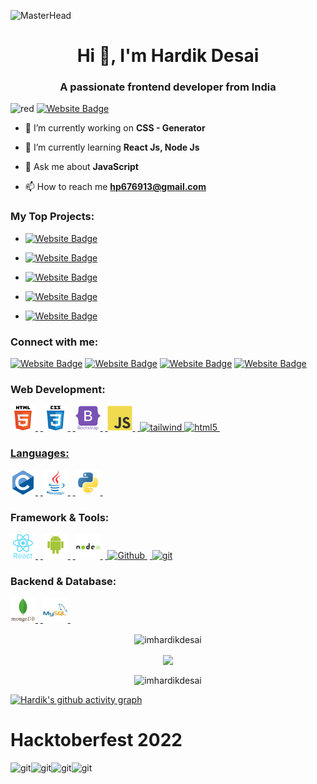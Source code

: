 ![MasterHead](https://theacemakers.com/wp-content/uploads/2020/05/coustom-web.gif)
<h1 align="center">Hi 👋, I'm Hardik Desai</h1>
<h3 align="center">A passionate frontend developer from India</h3>



![red](https://komarev.com/ghpvc/?username=imhardikdesai&color=red) [![Website Badge](https://img.shields.io/badge/Website-Hardik-red?style=flat&logo=Google-chrome&logoColor=white)](https://imhardikdesai.netlify.app/)

<!-- Trophy Code  -->
<!-- <p align="left"> 
<a href="https://github.com/ryo-ma/github-profile-trophy">
<img src="https://github-profile-trophy.vercel.app/?username=imhardikdesai" alt="imhardikdesai" />
</a>
</p> -->

- 🔭 I’m currently working on **CSS - Generator**

- 🌱 I’m currently learning **React Js, Node Js**

- 💬 Ask me about **JavaScript**

- 📫 How to reach me **hp676913@gmail.com**


### My Top Projects:

- [![Website Badge](https://img.shields.io/badge/☁️-Weather_Finder-orange?style=flat&logo=&logoColor=green)](https://github.com/imhardikdesai/Weather-App-React)

- [![Website Badge](https://img.shields.io/badge/🏠-Hostel_Website-blueviolet?style=flat&logo=&logoColor=green)](https://github.com/imhardikdesai/patel-boarding-web-react)

- [![Website Badge](https://img.shields.io/badge/👟-Kiks_Square_Store-ff69b4?style=flat&logo=&logoColor=green)](https://github.com/imhardikdesai/Kiks-Square-Store)

- [![Website Badge](https://img.shields.io/badge/📰-News_Website-yellow?style=flat&logo=&logoColor=green)](https://github.com/imhardikdesai/news-website)

- [![Website Badge](https://img.shields.io/badge/🧑‍💻-Live_Coding_Contest-blue?style=flat&logo=&logoColor=green)](https://github.com/imhardikdesai/live-coding-contest)



<h3 align="left">Connect with me:</h3>
<div>

[![Website Badge](https://img.shields.io/badge/Hardik_Desai-white?style=flat&logo=LinkedIn&logoColor=blue)](https://linkedin.com/in/desai-hardik-6b239b213) [![Website Badge](https://img.shields.io/badge/imhardikdesai-white?style=flat&logo=Instagram&logoColor=red)](https://instagram.com/imhardikdesai) [![Website Badge](https://img.shields.io/badge/imhardikdesai-white?style=flat&logo=Snapchat&logoColor=yellow)](https://snapchat.com/add/imhardikdesai) [![Website Badge](https://img.shields.io/badge/imhardikdesai-white?style=flat&logo=Twitter&logoColor=blue)](https://twitter.com/imhardikdesai)

</div>

<h3 align="left">Web Development:</h3>

<a href="https://www.w3.org/html/" target="_blank" rel="noreferrer"> <img src="https://raw.githubusercontent.com/devicons/devicon/master/icons/html5/html5-original-wordmark.svg" alt="html5" width="40" height="40"/> </a> &nbsp;<a href="https://www.w3schools.com/css/" target="_blank" rel="noreferrer"> <img src="https://raw.githubusercontent.com/devicons/devicon/master/icons/css3/css3-original-wordmark.svg" alt="css3" width="40" height="40"/> </a> &nbsp;<a href="https://getbootstrap.com" target="_blank" rel="noreferrer"> <img src="https://raw.githubusercontent.com/devicons/devicon/master/icons/bootstrap/bootstrap-plain-wordmark.svg" alt="bootstrap" width="40" height="40"/> </a> &nbsp;<a href="https://developer.mozilla.org/en-US/docs/Web/JavaScript" target="_blank" rel="noreferrer"> <img src="https://raw.githubusercontent.com/devicons/devicon/master/icons/javascript/javascript-original.svg" alt="javascript" width="40" height="40"/> </a> &nbsp;<a href="https://tailwindcss.com/" target="_blank" rel="noreferrer"> <img src="https://www.vectorlogo.zone/logos/tailwindcss/tailwindcss-icon.svg" alt="tailwind" width="40" height="40"/> </a><a href="https://www.w3.org/html/" target="_blank" rel="noreferrer"> <img src="https://github.com/mui/material-ui/raw/master/docs/public/static/logo.svg" alt="html5" width="40" height="40"/> </a> &nbsp;<a href="https://www.w3schools.com/css/" target="_blank" rel="noreferrer"> 
</div>

<h3 align="left">Languages:</h3>

<a href="https://www.cprogramming.com/" target="_blank" rel="noreferrer"> <img src="https://raw.githubusercontent.com/devicons/devicon/master/icons/c/c-original.svg" alt="c" width="40" height="40"/> </a> &nbsp;<a href="https://www.java.com" target="_blank" rel="noreferrer"> <img src="https://raw.githubusercontent.com/devicons/devicon/master/icons/java/java-original.svg" alt="java" width="40" height="40"/> </a> &nbsp;<a href="https://www.python.com" target="_blank" rel="noreferrer"> <img src="https://raw.githubusercontent.com/devicons/devicon/master/icons/python/python-original.svg" alt="java" width="40" height="40"/> </a> &nbsp;
</div>

<h3 align="left">Framework & Tools:</h3>

 <a href="https://reactjs.org/" target="_blank" rel="noreferrer"> <img src="https://raw.githubusercontent.com/devicons/devicon/master/icons/react/react-original-wordmark.svg" alt="react" width="40" height="40"/> </a>&nbsp;<a href="https://developer.android.com" target="_blank" rel="noreferrer"> <img src="https://raw.githubusercontent.com/devicons/devicon/master/icons/android/android-original-wordmark.svg" alt="android" width="40" height="40"/> </a> &nbsp;<a href="https://nodejs.org" target="_blank" rel="noreferrer"> <img src="https://raw.githubusercontent.com/devicons/devicon/master/icons/nodejs/nodejs-original-wordmark.svg" alt="nodejs" width="40" height="40"/> </a> &nbsp;<a href="https://github.com" target="_blank" rel="noreferrer"> <img src="https://www.vectorlogo.zone/logos/github/github-tile.svg" alt="Github" width="40" height="40"/> </a> &nbsp;<a href="https://git-scm.com/" target="_blank" rel="noreferrer"> <img src="https://www.vectorlogo.zone/logos/git-scm/git-scm-icon.svg" alt="git" width="40" height="40"/> </a>
</div>

<h3 align="left">Backend & Database:</h3>

<a href="https://www.mongodb.com/" target="_blank" rel="noreferrer"> <img src="https://raw.githubusercontent.com/devicons/devicon/master/icons/mongodb/mongodb-original-wordmark.svg" alt="mongodb" width="40" height="40"/> </a> &nbsp;<a href="https://www.mysql.com/" target="_blank" rel="noreferrer"> <img src="https://raw.githubusercontent.com/devicons/devicon/master/icons/mysql/mysql-original-wordmark.svg" alt="mysql" width="40" height="40"/> </a> &nbsp;

</div>


<p align="center"><img align="center" src="https://github-readme-stats.vercel.app/api/top-langs?username=imhardikdesai&show_icons=true&locale=en&layout=compact&theme=radical" alt="imhardikdesai" /></p>

<p align="center"><img align="center" src="https://github-readme-stats.vercel.app/api?username=imhardikdesai&hide=contribs&show_icons=true&theme=radical" /></p>

<p align="center"><img align="center" src="https://github-readme-streak-stats.herokuapp.com/?user=imhardikdesai&theme=radical" alt="imhardikdesai" /></p>

[![Hardik's github activity graph](https://activity-graph.herokuapp.com/graph?username=imhardikdesai&custom_title=Hardik%20Desai's%20Activity%20graph&hide_border=true&theme=merko)](https://github.com/imhardikdesai/imhardikdesai)


<h1>Hacktoberfest 2022</h1>
<div align="left">
<img src="https://www.holopin.io/_next/image?url=https%3A%2F%2Fassets.holopin.io%2FeyJidWNrZXQiOiJob2xvcGluLWFzc2V0cyIsImtleSI6ImFzc2V0cy9jbDhkNmZycXowMTgxMDltaGFleGpmczRwIiwiZWRpdHMiOnsicm90YXRlIjpudWxsfX0%3D&w=1920&q=75" alt="git" width="200" height="200"/><img src="https://www.holopin.io/_next/image?url=https%3A%2F%2Fassets.holopin.io%2FeyJidWNrZXQiOiJob2xvcGluLWFzc2V0cyIsImtleSI6ImFzc2V0cy9jbDhkODlvaTAwMDE3MDlpZjdsdWxhNHV5IiwiZWRpdHMiOnsicm90YXRlIjpudWxsfX0%3D&w=1920&q=75" alt="git" width="200" height="200"/><img src="https://www.holopin.io/_next/image?url=https%3A%2F%2Fassets.holopin.io%2FeyJidWNrZXQiOiJob2xvcGluLWFzc2V0cyIsImtleSI6ImFzc2V0cy9jbDhkOHRrZnAwMDMyMDlqbmtxZTF3dzVhIiwiZWRpdHMiOnsicm90YXRlIjpudWxsfX0%3D&w=1920&q=75" alt="git" width="200" height="200"/><img src="https://www.holopin.io/_next/image?url=https%3A%2F%2Fassets.holopin.io%2FeyJidWNrZXQiOiJob2xvcGluLWFzc2V0cyIsImtleSI6ImFzc2V0cy9jbDhkOHVrb3MwMDk0MDlqbnVuaGRhcDd3IiwiZWRpdHMiOnsicm90YXRlIjpudWxsfX0%3D&w=1920&q=75" alt="git" width="200" height="200"/>
</div>
